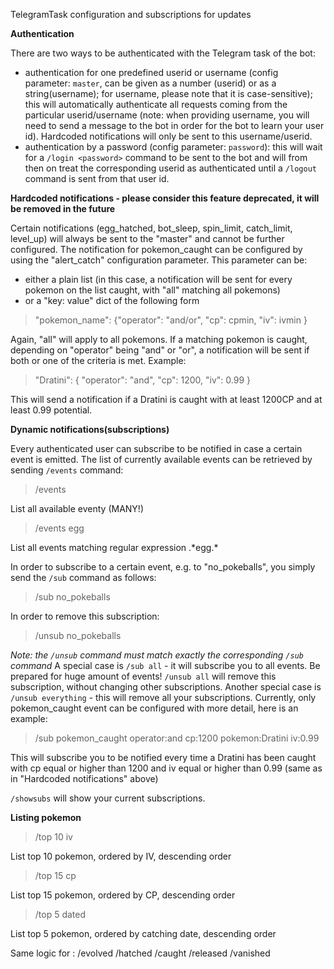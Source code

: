 TelegramTask configuration and subscriptions for updates


**Authentication**

There are two ways to be authenticated with the Telegram task of the bot:
* authentication for one predefined userid or username (config parameter: `master`, can be given as a number (userid) or as a string(username); for username, please note that it is case-sensitive); this will automatically authenticate all requests coming from the particular userid/username (note: when providing username, you will need to send a message to the bot in order for the bot to learn your user id). Hardcoded notifications will only be sent to this username/userid.
* authentication by a password (config parameter: `password`): this will wait for a `/login <password>` command to be sent to the bot and will from then on treat the corresponding userid as authenticated until a `/logout` command is sent from that user id.

**Hardcoded notifications - please consider this feature deprecated, it will be removed in the future**

Certain notifications (egg_hatched, bot_sleep, spin_limit, catch_limit, level_up) will always be sent to the "master" and cannot be further configured. 
The notification for pokemon_caught can be configured by using the "alert_catch" configuration parameter. This parameter can be:
* either a plain list (in this case, a notification will be sent for every pokemon on the list caught, with "all" matching all pokemons)
* or a "key: value" dict of the following form 

> "pokemon_name": {"operator": "and/or", "cp": cpmin, "iv": ivmin }

Again, "all" will apply to all pokemons. If a matching pokemon is caught, depending on "operator" being "and" or "or", a notification will be sent if both or one of the criteria is met.
Example:
> "Dratini": { "operator": "and", "cp": 1200, "iv": 0.99 }

This will send a notification if a Dratini is caught with at least 1200CP and at least 0.99 potential.

**Dynamic notifications(subscriptions)**

Every authenticated user can subscribe to be notified in case a certain event is emitted. The list of currently available events can be retrieved by sending `/events` command:
> /events

List all available eventy (MANY!)

> /events egg

List all events matching regular expression .\*egg.\*

In order to subscribe to a certain event, e.g. to "no_pokeballs", you simply send the `/sub` command as follows:
> /sub no_pokeballs

In order to remove this subscription:
> /unsub no_pokeballs

*Note: the `/unsub` command must match exactly the corresponding `/sub` command*
A special case is `/sub all` - it will subscribe you to all events. Be prepared for huge amount of events! `/unsub all` will remove this subscription, without changing other subscriptions.
Another special case is `/unsub everything` - this will remove all your subscriptions.
Currently, only pokemon_caught event can be configured with more detail, here is an example:
> /sub pokemon_caught operator:and cp:1200 pokemon:Dratini iv:0.99

This will subscribe you to be notified every time a Dratini has been caught with cp equal or higher than 1200 and iv equal or higher than 0.99 (same as in "Hardcoded notifications" above)

`/showsubs` will show your current subscriptions.


**Listing pokemon**

> /top 10 iv

List top 10 pokemon, ordered by IV, descending order

> /top 15 cp

List top 15 pokemon, ordered by CP, descending order

> /top 5 dated

List top 5 pokemon, ordered by catching date, descending order

Same logic for :
/evolved <num> <cp-or-iv-or-dated>
/hatched <num> <cp-or-iv-or-dated>
/caught <num> <cp-or-iv-or-dated>
/released <num> <cp-or-iv-or-dated>
/vanished <num> <cp-or-iv-or-dated>
